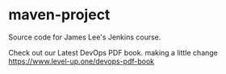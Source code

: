 # maven-project
Source code for James Lee's Jenkins course.

Check out our Latest DevOps PDF book.
making a little change
https://www.level-up.one/devops-pdf-book
